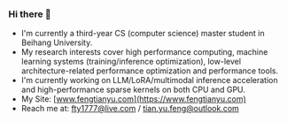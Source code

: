 ### Hi there 👋

- I'm currently a third-year CS (computer science) master student in Beihang University.
- My research interests cover high performance computing, machine learning systems (training/inference optimization), low-level architecture-related performance optimization and performance tools.
- I'm currently working on LLM/LoRA/multimodal inference acceleration and high-performance sparse kernels on both CPU and GPU.
- My Site: [www.fengtianyu.com](https://www.fengtianyu.com)
- Reach me at: fty1777@live.com / tian.yu.feng@outlook.com
<!--
**fty1777/fty1777** is a ✨ _special_ ✨ repository because its `README.md` (this file) appears on your GitHub profile.

Here are some ideas to get you started:

- 🔭 I’m currently working on ...
- 🌱 I’m currently learning ...
- 👯 I’m looking to collaborate on ...
- 🤔 I’m looking for help with ...
- 💬 Ask me about ...
- 📫 How to reach me: ...
- 😄 Pronouns: ...
- ⚡ Fun fact: ...
-->
